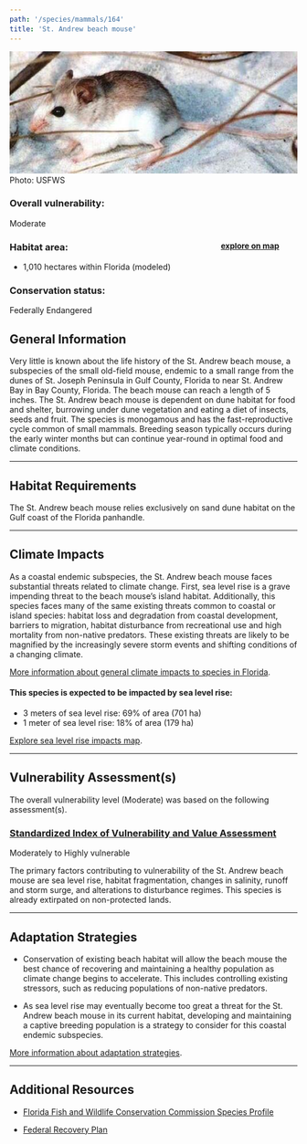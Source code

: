 ```yaml
---
path: '/species/mammals/164'
title: 'St. Andrew beach mouse'
---
```


<content-header icon="rodents" title="St. Andrew beach mouse" subtitle="Peromyscus polionotus peninsularis">
</content-header>

<div id="TopSection">

<div class="header-photo"><img src="164.jpg" alt="Photo for 164"/>
<figcaption>Photo: USFWS</figcaption></div>

<div>

### Overall vulnerability:

<div class="vulnerability vulnerability-moderate">Moderate</div>

<h3>Habitat area: 
<a href="/species/mammals/164/map" style="float:right;font-size:smaller;margin-right: 2rem;">
<fa-icon name="map"></fa-icon>
explore on map
</a>
</h3>

-   1,010 hectares within Florida (modeled)


### Conservation status:

Federally Endangered

</div>
</div>

## General Information

Very little is known about the life history of the St. Andrew beach mouse, a subspecies of the small old-field mouse, endemic to a small range from the dunes of St. Joseph Peninsula in Gulf County, Florida to near St. Andrew Bay in Bay County, Florida.  The beach mouse can reach a length of 5 inches.  The St. Andrew beach mouse is dependent on dune habitat for food and shelter, burrowing under dune vegetation and eating a diet of insects, seeds and fruit.   The species is monogamous and has the fast-reproductive cycle common of small mammals.  Breeding season typically occurs during the early winter months but can continue year-round in optimal food and climate conditions.

<hr />

## Habitat Requirements

The St. Andrew beach mouse relies exclusively on sand dune habitat on the Gulf coast of the Florida panhandle.

<hr />

## Climate Impacts

As a coastal endemic subspecies, the St. Andrew beach mouse faces substantial threats related to climate change.  First, sea level rise is a grave impending threat to the beach mouse’s island habitat.  Additionally, this species faces many of the same existing threats common to coastal or island species: habitat loss and degradation from coastal development, barriers to migration, habitat disturbance from recreational use and high mortality from non-native predators.  These existing threats are likely to be magnified by the increasingly severe storm events and shifting conditions of a changing climate.

[More information about general climate impacts to species in Florida](/impacts/species).


#### This species is expected to be impacted by sea level rise:

- 3 meters of sea level rise: 69% of area (701 ha)
- 1 meter of sea level rise: 18% of area (179 ha)

[Explore sea level rise impacts map](/species/mammals/164/map).


<hr />

## Vulnerability Assessment(s)

The overall vulnerability level (Moderate) was based on the following assessment(s).
#### 
<div class="vulnerability-header">
<h3><a href="/impacts/vulnerability/sivva/species">Standardized Index of Vulnerability and Value Assessment</a></h3>
<div class="vulnerability vulnerability-high">Moderately to Highly vulnerable</div>
</div> 

The primary factors contributing to vulnerability of the St. Andrew beach mouse are sea level rise, habitat fragmentation, changes in salinity, runoff and storm surge, and alterations to disturbance regimes.  This species is already extirpated on non-protected lands.


<hr />

## Adaptation Strategies

- Conservation of existing beach habitat will allow the beach mouse the best chance of recovering and maintaining a healthy population as climate change begins to accelerate.  This includes controlling existing stressors, such as reducing populations of non-native predators.

- As sea level rise may eventually become too great a threat for the St. Andrew beach mouse in its current habitat, developing and maintaining a captive breeding population is a strategy to consider for this coastal endemic subspecies.

[More information about adaptation strategies](/strategies).

<hr />


## Additional Resources

- [Florida Fish and Wildlife Conservation Commission Species Profile](https://myfwc.com/wildlifehabitats/profiles/mammals/land/st-andrew-beach-mouse/)

- [Federal Recovery Plan](https://ecos.fws.gov/docs/recovery_plan/20110104_SABM_recov_plan_FINAL.pdf)
